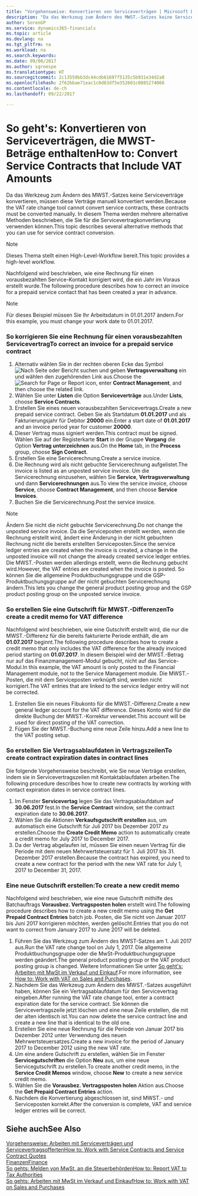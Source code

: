 ```yaml
---
title: "Vorgehensweise: Konvertieren von Serviceverträgen | Microsoft Docs"
description: "Da das Werkzeug zum Ändern des MWST.-Satzes keine Serviceverträge konvertieren, müssen diese Verträge manuell konvertiert werden. In diesem Thema werden mehrere alternative Methoden beschrieben, die Sie für die Servicevertragkonvertierung verwenden können."
author: SorenGP
ms.service: dynamics365-financials
ms.topic: article
ms.devlang: na
ms.tgt_pltfrm: na
ms.workload: na
ms.search.keywords: 
ms.date: 09/08/2017
ms.author: sgroespe
ms.translationtype: HT
ms.sourcegitcommit: 2c13559bb3dc44cdb61697f5135c5b931e34d2a8
ms.openlocfilehash: 2f62bbae71eac1c0d63df5e352601c0885274066
ms.contentlocale: de-ch
ms.lasthandoff: 09/22/2017

---
```

# <a name="how-to-convert-service-contracts-that-include-vat-amounts"></a><span data-ttu-id="f548f-104">So geht's: Konvertieren von Serviceverträgen, die MWST-Beträge enthalten</span><span class="sxs-lookup"><span data-stu-id="f548f-104">How to: Convert Service Contracts that Include VAT Amounts</span></span>
<span data-ttu-id="f548f-105">Da das Werkzeug zum Ändern des MWST.-Satzes keine Serviceverträge konvertieren, müssen diese Verträge manuell konvertiert werden.</span><span class="sxs-lookup"><span data-stu-id="f548f-105">Because the VAT rate change tool cannot convert service contracts, these contracts must be converted manually.</span></span> <span data-ttu-id="f548f-106">In diesem Thema werden mehrere alternative Methoden beschrieben, die Sie für die Servicevertragkonvertierung verwenden können.</span><span class="sxs-lookup"><span data-stu-id="f548f-106">This topic describes several alternative methods that you can use for service contract conversion.</span></span>  

> [!NOTE]  
>  <span data-ttu-id="f548f-107">Dieses Thema stellt einen High-Level-Workflow bereit.</span><span class="sxs-lookup"><span data-stu-id="f548f-107">This topic provides a high-level workflow.</span></span>  

 <span data-ttu-id="f548f-108">Nachfolgend wird beschrieben, wie eine Rechnung für einen vorausbezahlten Service-Kontakt korrigiert wird, die ein Jahr im Voraus erstellt wurde.</span><span class="sxs-lookup"><span data-stu-id="f548f-108">The following procedure describes how to correct an invoice for a prepaid service contact that has been created a year in advance.</span></span>  

> [!NOTE]  
>  <span data-ttu-id="f548f-109">Für dieses Beispiel müssen Sie Ihr Arbeitsdatum in 01.01.2017 ändern.</span><span class="sxs-lookup"><span data-stu-id="f548f-109">For this example, you must change your work date to 01.01.2017.</span></span>  

### <a name="to-correct-an-invoice-for-a-prepaid-service-contract"></a><span data-ttu-id="f548f-110">So korrigieren Sie eine Rechnung für einen vorausbezahlten Servicevertrag</span><span class="sxs-lookup"><span data-stu-id="f548f-110">To correct an invoice for a prepaid service contract</span></span>  
1. <span data-ttu-id="f548f-111">Alternativ wählen Sie in der rechten oberen Ecke das Symbol ![Nach Seite oder Bericht suchen](media/ui-search/search_small.png "Nach Seite oder Bericht suchen") und geben **Vertragsverwaltung** ein und wählen den zugehörenden Link aus.</span><span class="sxs-lookup"><span data-stu-id="f548f-111">Choose the ![Search for Page or Report](media/ui-search/search_small.png "Search for Page or Report icon") icon, enter **Contract Management**, and then choose the related link.</span></span>  
2. <span data-ttu-id="f548f-112">Wählen Sie unter **Listen** die Option **Serviceverträge** aus.</span><span class="sxs-lookup"><span data-stu-id="f548f-112">Under **Lists**, choose **Service Contracts**.</span></span>  
3. <span data-ttu-id="f548f-113">Erstellen Sie eines neuen vorausbezahlten Servicevertrags.</span><span class="sxs-lookup"><span data-stu-id="f548f-113">Create a new prepaid service contract.</span></span> <span data-ttu-id="f548f-114">Geben Sie als Startdatum **01.01.2017** und als Fakturierungsjahr für Debitor **20000** ein.</span><span class="sxs-lookup"><span data-stu-id="f548f-114">Enter a start date of **01.01.2017** and an invoice period year for customer **20000**.</span></span>  
4. <span data-ttu-id="f548f-115">Dieser Vertrag muss signiert werden.</span><span class="sxs-lookup"><span data-stu-id="f548f-115">This contract must be signed.</span></span> <span data-ttu-id="f548f-116">Wählen Sie auf der Registerkarte **Start** in der Gruppe **Vorgang** die Option **Vertrag unterzeichnen** aus.</span><span class="sxs-lookup"><span data-stu-id="f548f-116">On the **Home** tab, in the **Process** group, choose **Sign Contract**.</span></span>  
5. <span data-ttu-id="f548f-117">Erstellen Sie eine Servicerechnung.</span><span class="sxs-lookup"><span data-stu-id="f548f-117">Create a service invoice.</span></span>
6. <span data-ttu-id="f548f-118">Die Rechnung wird als nicht gebuchte Servicerechnung aufgelistet.</span><span class="sxs-lookup"><span data-stu-id="f548f-118">The invoice is listed as an unposted service invoice.</span></span> <span data-ttu-id="f548f-119">Um die Servicerechnung einzusehen, wählen Sie **Service**, **Vertragsverwaltung** und dann **Servicerechnungen** aus.</span><span class="sxs-lookup"><span data-stu-id="f548f-119">To view the service invoice, choose **Service**, choose **Contract Management**, and then choose **Service Invoices**.</span></span>  
7. <span data-ttu-id="f548f-120">Buchen Sie die Servicerechnung.</span><span class="sxs-lookup"><span data-stu-id="f548f-120">Post the service invoice.</span></span>  

> [!NOTE]  
>  <span data-ttu-id="f548f-121">Ändern Sie nicht die nicht gebuchte Servicerechnung.</span><span class="sxs-lookup"><span data-stu-id="f548f-121">Do not change the unposted service invoice.</span></span> <span data-ttu-id="f548f-122">Da die Serviceposten erstellt werden, wenn die Rechnung erstellt wird, ändert eine Änderung in der nicht gebuchten Rechnung nicht die bereits erstellten Serviceposten.</span><span class="sxs-lookup"><span data-stu-id="f548f-122">Since the service ledger entries are created when the invoice is created, a change in the unposted invoice will not change the already created service ledger entries.</span></span> <span data-ttu-id="f548f-123">Die MWST.-Posten werden allerdings erstellt, wenn die Rechnung gebucht wird.</span><span class="sxs-lookup"><span data-stu-id="f548f-123">However, the VAT entries are created when the invoice is posted.</span></span> <span data-ttu-id="f548f-124">So können Sie die allgemeine Produktbuchungsgruppe und die GSP-Produktbuchungsgruppe auf der nicht gebuchten Servicerechnung ändern.</span><span class="sxs-lookup"><span data-stu-id="f548f-124">This lets you change the general product posting group and the GSP product posting group on the unposted service invoice.</span></span>  

### <a name="to-create-a-credit-memo-for-vat-difference"></a><span data-ttu-id="f548f-125">So erstellen Sie eine Gutschrift für MWST.-Differenzen</span><span class="sxs-lookup"><span data-stu-id="f548f-125">To create a credit memo for VAT difference</span></span>  
<span data-ttu-id="f548f-126">Nachfolgend wird beschrieben, wie eine Gutschrift erstellt wird, die nur die MWST.-Differenz für die bereits fakturierte Periode enthält, die am **01.07.2017** beginnt.</span><span class="sxs-lookup"><span data-stu-id="f548f-126">The following procedure describes how to create a credit memo that only includes the VAT difference for the already invoiced period starting on **01.07.2017**.</span></span> <span data-ttu-id="f548f-127">In diesem Beispiel wird der MWST.-Betrag nur auf das Finanzmanagement-Modul gebucht, nicht auf das Service-Modul.</span><span class="sxs-lookup"><span data-stu-id="f548f-127">In this example, the VAT amount is only posted to the Financial Management module, not to the Service Management module.</span></span> <span data-ttu-id="f548f-128">Die MWST.-Posten, die mit dem Serviceposten verknüpft sind, werden nicht korrigiert.</span><span class="sxs-lookup"><span data-stu-id="f548f-128">The VAT entries that are linked to the service ledger entry will not be corrected.</span></span>  

1. <span data-ttu-id="f548f-129">Erstellen Sie ein neues Fibukonto für die MWST.-Differenz.</span><span class="sxs-lookup"><span data-stu-id="f548f-129">Create a new general ledger account for the VAT difference.</span></span> <span data-ttu-id="f548f-130">Dieses Konto wird für die direkte Buchung der MWST.-Korrektur verwendet.</span><span class="sxs-lookup"><span data-stu-id="f548f-130">This account will be used for direct posting of the VAT correction.</span></span>  
2. <span data-ttu-id="f548f-131">Fügen Sie der MWST.-Buchung eine neue Zeile hinzu.</span><span class="sxs-lookup"><span data-stu-id="f548f-131">Add a new line to the VAT posting setup.</span></span>  

### <a name="to-create-contract-expiration-dates-in-contract-lines"></a><span data-ttu-id="f548f-132">So erstellen Sie Vertragsablaufdaten in Vertragszeilen</span><span class="sxs-lookup"><span data-stu-id="f548f-132">To create contract expiration dates in contract lines</span></span>  
<span data-ttu-id="f548f-133">Die folgende Vorgehensweise beschreibt, wie Sie neue Verträge erstellen, indem sie in Servicevertragszeilen mit Kontaktablaufdaten arbeiten.</span><span class="sxs-lookup"><span data-stu-id="f548f-133">The following procedure describes how to create new contracts by working with contact expiration dates in service contract lines.</span></span>  

1. <span data-ttu-id="f548f-134">Im Fenster **Servicevertag** legen Sie das Vertragsablaufdatum auf **30.06.2017** fest.</span><span class="sxs-lookup"><span data-stu-id="f548f-134">In the **Service Contract** window, set the contract expiration date to **30.06.2017**.</span></span>  
2. <span data-ttu-id="f548f-135">Wählen Sie die Aktionen **Verkaufsgutschrift erstellen** aus, um automatisch eine Gutschrift für Juli 2017 bis Dezember 2017 zu erstellen.</span><span class="sxs-lookup"><span data-stu-id="f548f-135">Choose the **Create Credit Memo** action to automatically create a credit memo for July 2017 to December 2017.</span></span>  
3. <span data-ttu-id="f548f-136">Da der Vertrag abgelaufen ist, müssen Sie einen neuen Vertrag für die Periode mit dem neuen Mehrwertsteuersatz für 1. Juli 2017 bis 31. Dezember 2017 erstellen.</span><span class="sxs-lookup"><span data-stu-id="f548f-136">Because the contract has expired, you need to create a new contract for the period with the new VAT rate for July 1, 2017 to December 31, 2017.</span></span>  

### <a name="to-create-a-new-credit-memo"></a><span data-ttu-id="f548f-137">Eine neue Gutschrift erstellen:</span><span class="sxs-lookup"><span data-stu-id="f548f-137">To create a new credit memo</span></span>  
<span data-ttu-id="f548f-138">Nachfolgend wird beschrieben, wie eine neue Gutschrift mithilfe des Batchauftrags **Vorausbez. Vertragsposten holen** erstellt wird.</span><span class="sxs-lookup"><span data-stu-id="f548f-138">The following procedure describes how to create a new credit memo using the **Get Prepaid Contract Entries** batch job.</span></span> <span data-ttu-id="f548f-139">Posten, die Sie nicht von Januar 2017 bis Juni 2017 korrigieren möchten, werden gelöscht.</span><span class="sxs-lookup"><span data-stu-id="f548f-139">Entries that you do not want to correct from January 2017 to June 2017 will be deleted.</span></span>  

1. <span data-ttu-id="f548f-140">Führen Sie das Werkzeug zum Ändern des MWST-Satzes am 1. Juli 2017 aus.</span><span class="sxs-lookup"><span data-stu-id="f548f-140">Run the VAT rate change tool on July 1, 2017.</span></span> <span data-ttu-id="f548f-141">Die allgemeine Produktbuchungsgruppe oder die MwSt-Produktbuchungsgruppe werden geändert.</span><span class="sxs-lookup"><span data-stu-id="f548f-141">The general product posting group or the VAT product posting group is changed.</span></span> <span data-ttu-id="f548f-142">Weitere Informationen Sie unter [So geht's: Arbeiten mit MwSt im Verkauf und Einkauf](finance-work-with-vat.md).</span><span class="sxs-lookup"><span data-stu-id="f548f-142">For more information, see [How to: Work with VAT on Sales and Purchases](finance-work-with-vat.md).</span></span>  
2. <span data-ttu-id="f548f-143">Nachdem Sie das Werkzeug zum Ändern des MWST.-Satzes ausgeführt haben, können Sie ein Vertragsablaufdatum für den Servicevertrag eingeben.</span><span class="sxs-lookup"><span data-stu-id="f548f-143">After running the VAT rate change tool, enter a contract expiration date for the service contract.</span></span> <span data-ttu-id="f548f-144">Sie können die Servicevertragszeile jetzt löschen und eine neue Zeile erstellen, die mit der alten identisch ist.</span><span class="sxs-lookup"><span data-stu-id="f548f-144">You can now delete the service contract line and create a new line that is identical to the old one.</span></span>  
3. <span data-ttu-id="f548f-145">Erstellen Sie eine neue Rechnung für die Periode von Januar 2017 bis Dezember 2012 unter Verwendung des neuen Mehrwertsteuersatzes.</span><span class="sxs-lookup"><span data-stu-id="f548f-145">Create a new invoice for the period of January 2017 to December 2012 using the new VAT rate.</span></span>  
4. <span data-ttu-id="f548f-146">Um eine andere Gutschrift zu erstellen, wählen Sie im Fenster **Servicegutschriften** die Option **Neu** aus, um eine neue Servicegutschrift zu erstellen.</span><span class="sxs-lookup"><span data-stu-id="f548f-146">To create another credit memo, in the **Service Credit Memos** window, choose **New** to create a new service credit memo.</span></span>  
5. <span data-ttu-id="f548f-147">Wählen Sie die **Vorausbez. Vertragsposten holen** Aktion aus.</span><span class="sxs-lookup"><span data-stu-id="f548f-147">Choose the **Get Prepaid Contract Entries** action.</span></span>  
6. <span data-ttu-id="f548f-148">Nachdem die Konvertierung abgeschlossen ist, sind MWST.- und Serviceposten korrekt.</span><span class="sxs-lookup"><span data-stu-id="f548f-148">After the conversion is complete, VAT and service ledger entries will be correct.</span></span>  

## <a name="see-also"></a><span data-ttu-id="f548f-149">Siehe auch</span><span class="sxs-lookup"><span data-stu-id="f548f-149">See Also</span></span>  
[<span data-ttu-id="f548f-150">Vorgehensweise: Arbeiten mit Serviceverträgen und Servicevertragsofferten</span><span class="sxs-lookup"><span data-stu-id="f548f-150">How to: Work with Service Contracts and Service Contract Quotes</span></span>](service-how-to-create-service-contracts-and-service-contract-quotes.md)  
[<span data-ttu-id="f548f-151">Finanzen</span><span class="sxs-lookup"><span data-stu-id="f548f-151">Finance</span></span>](finance.md)  
[<span data-ttu-id="f548f-152">So gehts: Melden von MwSt. an die Steuerbehörden</span><span class="sxs-lookup"><span data-stu-id="f548f-152">How to: Report VAT to Tax Authorities</span></span>](finance-how-report-vat.md)  
[<span data-ttu-id="f548f-153">So gehts: Arbeiten mit MwSt im Verkauf und Einkauf</span><span class="sxs-lookup"><span data-stu-id="f548f-153">How to: Work with VAT on Sales and Purchases</span></span>](finance-work-with-vat.md)  

